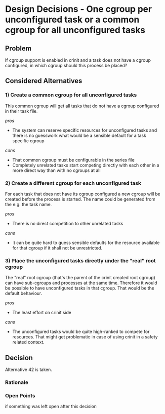 # Design Decisions - One cgroup per unconfigured task or a common cgroup for all unconfigured tasks

## Problem

If cgroup support is enabled in crinit and a task does not have a cgroup configured, in which cgroup should this process be placed?

## Considered Alternatives

### 1) Create a common cgroup for all unconfigured tasks

This common cgroup will get all tasks that do not have a cgroup configured in their task file.

*pros*
* The system can reserve specific resources for unconfigured tasks and there is no guesswork what would be a sensible default for a task specific cgroup

*cons*
* That common cgroup must be configurable in the series file
* Completely unrelated tasks start competing directly with each other in a more direct way than with no cgroups at all

### 2) Create a different cgroup for each unconfigured task

For each task that does not have its cgroup configured a new cgroup will be created before the process is started. The name could be generated from the e.g. the task name.

*pros*
* There is no direct competition to other unrelated tasks

*cons*
* It can be quite hard to guess sensible defaults for the resource available for that cgroup if it shall not be unrestricted.

### 3) Place the unconfigured tasks directly under the "real" root cgroup

The "real" root cgroup (that's the parent of the crinit created root cgroup) can have sub-cgroups and processes at the same time. Therefore it would be possible to have unconfigured tasks in that cgroup. That would be the default behaviour.

*pros*
* The least effort on crinit side

*cons*
* The unconfigured tasks would be quite high-ranked to compete for resources. That might get problematic in case of using crinit in a safety related context.

## Decision

Alternative 42 is taken.

### Rationale

### Open Points

if something was left open after this decision
